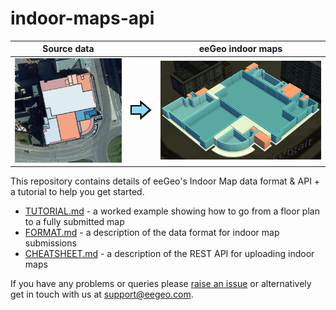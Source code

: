 # indoor-maps-api
| Source data |   | eeGeo indoor maps |
|:-----------:|:-:|:------------:|
|![Indoor map source data](/images/tutorial/overview_coloured.png)|![Right arrow](/images/readme/arrow_right.png)|![Indoor map in app](/images/tutorial/overview_eegeo.png)|

This repository contains details of eeGeo's Indoor Map data format &amp; API + a tutorial to help you get started.

* [TUTORIAL.md](TUTORIAL.md) - a worked example showing how to go from a floor plan to a fully submitted map
* [FORMAT.md](FORMAT.md) - a description of the data format for indoor map submissions
* [CHEATSHEET.md](CHEATSHEET.md) - a description of the REST API for uploading indoor maps

If you have any problems or queries please [raise an issue](https://github.com/eegeo/indoor-maps-api/issues/new) or alternatively get in touch with us at support@eegeo.com.

